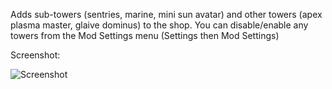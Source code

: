 Adds sub-towers (sentries, marine, mini sun avatar) and other towers (apex plasma master, glaive dominus) to the shop. You can disable/enable any towers from the Mod Settings menu (Settings then Mod Settings)

Screenshot:

<img alt="Screenshot" src="https://github.com/Greenphx9/BTD6Mods/blob/main/Misc%20Towers%20In%20Shop/ss.png?raw=true">